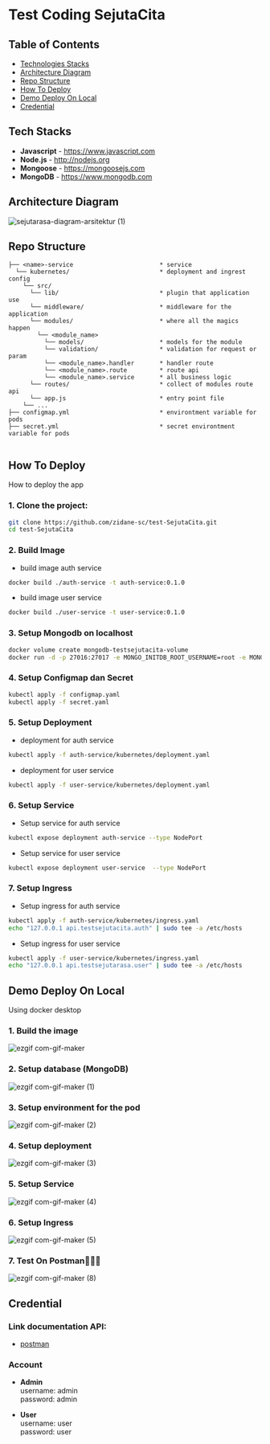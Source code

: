 # Test Coding SejutaCita

## Table of Contents

- [Technologies Stacks](#tech-stacks)
- [Architecture Diagram](#architecture-diagram)
- [Repo Structure](#repo-structure)
- [How To Deploy](#how-to-deplot)
- [Demo Deploy On Local](#demo-deploy-on-local)
- [Credential](#credential)

## Tech Stacks
- **Javascript** - <https://www.javascript.com>
- **Node.js** - <http://nodejs.org>
- **Mongoose** - <https://mongoosejs.com>
- **MongoDB** - <https://www.mongodb.com>

## Architecture Diagram
![sejutarasa-diagram-arsitektur (1)](https://user-images.githubusercontent.com/67301786/165173209-ca6aab67-dfd1-433f-83ab-68ea664d589d.png)

## Repo Structure
```
├── <name>-service                        * service
  └── kubernetes/                         * deployment and ingrest config
    └── src/
      └── lib/                            * plugin that application use
      └── middleware/                     * middleware for the application
      └── modules/                        * where all the magics happen
        └── <module_name>
          └── models/                     * models for the module
          └── validation/                 * validation for request or param
          └── <module_name>.handler       * handler route
          └── <module_name>.route         * route api
          └── <module_name>.service       * all business logic
      └── routes/                         * collect of modules route api
      └── app.js                          * entry point file
    └── ...
├── configmap.yml                         * environtment variable for pods
├── secret.yml                            * secret environtment variable for pods
    
```

## How To Deploy
How to deploy the app

### 1. Clone the project:

```bash
git clone https://github.com/zidane-sc/test-SejutaCita.git
cd test-SejutaCita
```

### 2. Build Image
- build image auth service
```bash
docker build ./auth-service -t auth-service:0.1.0
```

- build image user service
```bash
docker build ./user-service -t user-service:0.1.0
```


### 3. Setup Mongodb on localhost
```bash
docker volume create mongodb-testsejutacita-volume
docker run -d -p 27016:27017 -e MONGO_INITDB_ROOT_USERNAME=root -e MONGO_INITDB_ROOT_PASSWORD=root --name mongodb-testsejutacita -v mongodb-testsejutacita-volume:/data/db mongo:4.4
```
### 4. Setup Configmap dan Secret
```bash
kubectl apply -f configmap.yaml
kubectl apply -f secret.yaml
```

### 5. Setup Deployment
- deployment for auth service
```bash
kubectl apply -f auth-service/kubernetes/deployment.yaml
```

- deployment for user service
```bash
kubectl apply -f user-service/kubernetes/deployment.yaml
```

### 6. Setup Service
- Setup service for auth service
```bash
kubectl expose deployment auth-service --type NodePort
```
- Setup service for user service
```bash
kubectl expose deployment user-service  --type NodePort
```


### 7. Setup Ingress
- Setup ingress for auth service
```bash
kubectl apply -f auth-service/kubernetes/ingress.yaml
echo "127.0.0.1 api.testsejutacita.auth" | sudo tee -a /etc/hosts
```

- Setup ingress for user service
```bash
kubectl apply -f user-service/kubernetes/ingress.yaml
echo "127.0.0.1 api.testsejutarasa.user" | sudo tee -a /etc/hosts
```

## Demo Deploy On Local
Using docker desktop
### 1. Build the image
![ezgif com-gif-maker](https://user-images.githubusercontent.com/67301786/165171266-e28be26a-f1f1-4777-8469-4e17c44049eb.gif)

### 2. Setup database (MongoDB)
![ezgif com-gif-maker (1)](https://user-images.githubusercontent.com/67301786/165171380-095ec99c-1e5f-485d-a532-0207e0d168ce.gif)

### 3. Setup environment for the pod
![ezgif com-gif-maker (2)](https://user-images.githubusercontent.com/67301786/165171471-44307802-9fc1-4445-bb02-4183e139a441.gif)

### 4. Setup deployment
![ezgif com-gif-maker (3)](https://user-images.githubusercontent.com/67301786/165171539-ffd0676f-80c3-4689-9db5-745608e8f024.gif)

### 5. Setup Service
![ezgif com-gif-maker (4)](https://user-images.githubusercontent.com/67301786/165171625-f161d8a0-ed2e-45d0-8cf7-f7e1a3a7c023.gif)

### 6. Setup Ingress
![ezgif com-gif-maker (5)](https://user-images.githubusercontent.com/67301786/165171683-2cea3ba4-6094-4169-8959-6ab47e3f3e62.gif)

### 7. Test On Postman👨🏻‍💻
![ezgif com-gif-maker (8)](https://user-images.githubusercontent.com/67301786/165171871-81d4b1df-9f79-424b-bd40-afb18c0cb39a.gif)


## Credential
### Link documentation API: 
- [postman](https://documenter.getpostman.com/view/12241925/UyrBkGja)  

### Account
- **Admin**  
username: admin  
password: admin

- **User**  
username: user  
password: user
 
